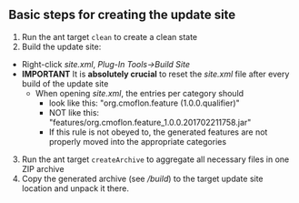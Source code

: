 ## Basic steps for creating the update site
1. Run the ant target ```clean``` to create a clean state
2. Build the update site:
  * Right-click *site.xml*, *Plug-In Tools->Build Site*
  * **IMPORTANT** It is **absolutely crucial** to reset the *site.xml* file after every build of the update site
    * When opening *site.xml*, the entries per category should 
       * look like this: "org.cmoflon.feature (1.0.0.qualifier)"
       * NOT like this: "features/org.cmoflon.feature_1.0.0.201702211758.jar"
	   * If this rule is not obeyed to, the generated features are not properly moved into the appropriate categories 
3. Run the ant target ```createArchive``` to aggregate all necessary files in one ZIP archive 
4. Copy the generated archive (see */build*) to the target update site location and unpack it there.